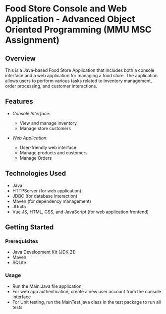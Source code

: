 # Food Store Console and Web Application - Advanced Object Oriented Programming (MMU MSC Assignment)

## Overview

This is a Java-based Food Store Application that includes both a console interface and a web application for managing a food store. The application allows users to perform various tasks related to inventory management, order processing, and customer interactions.

## Features

- *Console Interface:*
    - View and manage inventory
    - Manage store customers

- *Web Application:*
    - User-friendly web interface
    - Manage products and customers
    - Manage Orders

## Technologies Used

- Java
- HTTPServer (for web application)
- JDBC (for database interaction)
- Maven (for dependency management)
- JUnit5
- Vue JS, HTML, CSS, and JavaScript (for web application frontend)

## Getting Started

### Prerequisites

- Java Development Kit (JDK 21)
- Maven
- SQLite

### Usage
- Run the Main.Java file application
- For web app authentication, create a new user account from the console interface
- For Unit testing, run the MainTest.java class in the test package to run all tests
